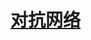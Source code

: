 <link rel='stylesheet' href='../../style/index.css'>
<script src='../../style/index.js'></script>

# [对抗网络](./index.html)

